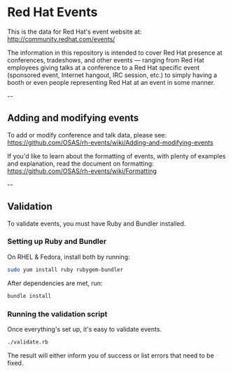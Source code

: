 # Red Hat Events

This is the data for Red Hat's event website at:
http://community.redhat.com/events/

The information in this repository is intended to cover Red Hat presence
at conferences, tradeshows, and other events — ranging from Red Hat 
employees giving talks at a conference to a Red Hat specific event 
(sponsored event, Internet hangout, IRC session, etc.) to simply having
a booth or even people representing Red Hat at an event in some manner.

--

## Adding and modifying events

To add or modify conference and talk data, please see:
https://github.com/OSAS/rh-events/wiki/Adding-and-modifying-events

If you'd like to learn about the formatting of events, with plenty of
examples and explanation, read the document on formatting:
  https://github.com/OSAS/rh-events/wiki/Formatting

--

## Validation

To validate events, you must have Ruby and Bundler installed.


### Setting up Ruby and Bundler

On RHEL & Fedora, install both by running:

```sh
sudo yum install ruby rubygem-bundler
```

After dependencies are met, run:

```sh
bundle install
```

### Running the validation script

Once everything's set up, it's easy to validate events.

```sh
./validate.rb
```

The result will either inform you of success or list errors that need to
be fixed.
